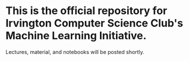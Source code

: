 # This is the official repository for Irvington Computer Science Club's Machine Learning Initiative.

Lectures, material, and notebooks will be posted shortly.